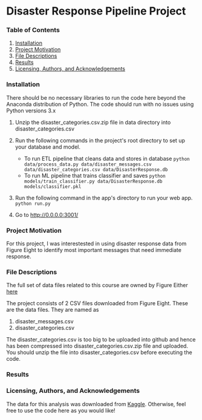 # Disaster Response Pipeline Project

### Table of Contents
  1. [Installation](#Installation)
  2. [Project Motivation](#Project-Motivation)
  3. [File Descriptions](#File-Descriptions)
  4. [Results](#Results)
  5. [Licensing, Authors, and Acknowledgements](#licensing)

### Installation
There should be no necessary libraries to run the code here beyond the Anaconda distribution of Python. The 
code should run with no issues using Python versions 3.x

1. Unzip the disaster_categories.csv.zip file in data directory into disaster_categories.csv
2. Run the following commands in the project's root directory to set up your database and model.

    - To run ETL pipeline that cleans data and stores in database
        `python data/process_data.py data/disaster_messages.csv data/disaster_categories.csv data/DisasterResponse.db`
    - To run ML pipeline that trains classifier and saves
        `python models/train_classifier.py data/DisasterResponse.db models/classifier.pkl`

3. Run the following command in the app's directory to run your web app.
    `python run.py`

4. Go to http://0.0.0.0:3001/

### Project Motivation
For this project, I was interestested in using disaster response data from Figure Eight to identify most important messages that need immediate response.

### File Descriptions
The full set of data files related to this course are owned by Figure Either [here](https://appen.com/resources/datasets/)

The project consists of 2 CSV files downloaded from Figure Eight. These are the data files. They are named as
  1. disaster_messages.csv
  2. disaster_categories.csv

The disaster_categories.csv is too big to be uploaded into github and hence has been compressed into disaster_categories.csv.zip file and uploaded. You should unzip the file into disaster_categories.csv before executing the code.

### Results




### Licensing, Authors, and Acknowledgements<a name="licensing"></a>
The data for this analysis was downloaded from [Kaggle](https://www.kaggle.com/airbnb/seattle/data). Otherwise, feel free to use the code here as you would like!



